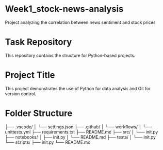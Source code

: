 # Week1_stock-news-analysis
Project analyzing the correlation between news sentiment and stock prices
# Task Repository
This repository contains the structure for Python-based projects.
# Project Title

This project demonstrates the use of Python for data analysis and Git for version control.
# Folder Structure
├── .vscode/ │ └── settings.json ├── .github/ │ └── workflows/ │ └── unittests.yml ├── requirements.txt ├── README.md ├── src/ │ └── init.py ├── notebooks/ │ ├── init.py │ └── README.md ├── tests/ │ └── init.py └── scripts/ ├── init.py └── README.md

